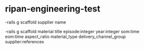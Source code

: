 # ripan-engineering-test

-rails g scaffold supplier name

-rails g scaffold material title episode:integer year:integer som:time eom:time aspect_ratio material_type delivery_channel_group supplier:references
